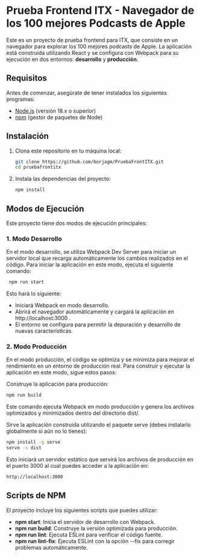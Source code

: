 # Prueba Frontend ITX - Navegador de los 100 mejores Podcasts de Apple

Este es un proyecto de prueba frontend para ITX, que consiste en un navegador para explorar los 100 mejores podcasts de Apple. La aplicación está construida utilizando React y se configura con Webpack para su ejecución en dos entornos: **desarrollo** y **producción**.

## Requisitos

Antes de comenzar, asegúrate de tener instalados los siguientes programas:

- [Node.js](https://nodejs.org/) (versión 18.x o superior)
- [npm](https://www.npmjs.com/) (gestor de paquetes de Node)

## Instalación

1. Clona este repositorio en tu máquina local:

   ```bash
   git clone https://github.com/borjagm/PruebaFrontITX.git
   cd pruebafrontitx
   ```

2. Instala las dependencias del proyecto:

   ```bash
   npm install
   ```
   
## Modos de Ejecución
Este proyecto tiene dos modos de ejecución principales:

### 1. Modo Desarrollo
En el modo desarrollo, se utiliza Webpack Dev Server para iniciar un servidor local que recarga automáticamente los cambios realizados en el código. Para iniciar la aplicación en este modo, ejecuta el siguiente comando:

  ```bash
   npm run start
   ```
Esto hará lo siguiente:

- Iniciará Webpack en modo desarrollo.
- Abrirá el navegador automáticamente y cargará la aplicación en http://localhost:3000 .
- El entorno se configura para permitir la depuración y desarrollo de nuevas características.

### 2. Modo Producción
En el modo producción, el código se optimiza y se minimiza para mejorar el rendimiento en un entorno de producción real. Para construir y ejecutar la aplicación en este modo, sigue estos pasos:

Construye la aplicación para producción:

```bash
npm run build
```
Este comando ejecuta Webpack en modo producción y genera los archivos optimizados y minimizados dentro del directorio dist/.

Sirve la aplicación construida utilizando el paquete serve (debes instalarlo globalmente si aún no lo tienes):

```bash
npm install -g serve
serve -s dist
```
Esto iniciará un servidor estático que servirá los archivos de producción en el puerto 3000 al cual puedes acceder a la aplicación en:

```html
http://localhost:3000
```

## Scripts de NPM
El proyecto incluye los siguientes scripts que puedes utilizar:

- **npm start**: Inicia el servidor de desarrollo con Webpack.
- **npm run build**: Construye la versión optimizada para producción.
- **npm run lint**: Ejecuta ESLint para verificar el código fuente.
- **npm run lint-fix**: Ejecuta ESLint con la opción --fix para corregir problemas automáticamente.